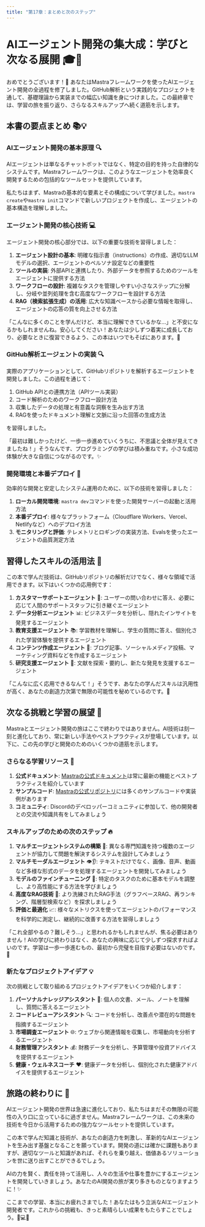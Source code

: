 ```yaml
---
title: "第17章：まとめと次のステップ"
---
```


# AIエージェント開発の集大成：学びと次なる展開 🎓🚀

おめでとうございます！🎉 あなたはMastraフレームワークを使ったAIエージェント開発の全過程を修了しました。GitHub解析という実践的なプロジェクトを通して、基礎理論から実装までの幅広い知識を身につけました。この最終章では、学習の旅を振り返り、さらなるスキルアップへ続く道筋を示します。

## 本書の要点まとめ 📚💡

### AIエージェント開発の基本原理 🔍

AIエージェントは単なるチャットボットではなく、特定の目的を持った自律的なシステムです。Mastraフレームワークは、このようなエージェントを効率良く開発するための包括的なツールセットを提供しています。

私たちはまず、Mastraの基本的な要素とその構成について学びました。`mastra create`や`mastra init`コマンドで新しいプロジェクトを作成し、エージェントの基本構造を理解しました。

### エージェント開発の核心技術 💻

エージェント開発の核心部分では、以下の重要な技術を習得しました：

1. **エージェント設計の基本**: 明確な指示書（instructions）の作成、適切なLLMモデルの選択、エージェントのペルソナ設定などの重要性
2. **ツールの実装**: 外部APIと連携したり、外部データを参照するためのツールをエージェントに提供する方法
3. **ワークフローの設計**: 複雑なタスクを管理しやすい小さなステップに分解し、分岐や並列処理を含む高度なワークフローを設計する方法
4. **RAG（検索拡張生成）の活用**: 広大な知識ベースから必要な情報を取得し、エージェントの応答の質を向上させる方法

「こんなに多くのことを学んだけど、本当に理解できているかな...」と不安になるかもしれませんね。安心してください！あなたは少しずつ着実に成長しており、必要なときに復習できるよう、この本はいつでもそばにあります。🌟

### GitHub解析エージェントの実装 🔍

実際のアプリケーションとして、GitHubリポジトリを解析するエージェントを開発しました。この過程を通じて：

1. GitHub APIとの連携方法（APIツール実装）
2. コード解析のためのワークフロー設計方法
3. 収集したデータの処理と有意義な洞察を生み出す方法
4. RAGを使ったドキュメント理解と文脈に沿った回答の生成方法

を習得しました。

「最初は難しかったけど、一歩一歩進めていくうちに、不思議と全体が見えてきましたね！」そうなんです、プログラミングの学びは積み重ねです。小さな成功体験が大きな自信につながるのです。✨

### 開発環境と本番デプロイ 🏢

効率的な開発と安定したシステム運用のために、以下の技術を習得しました：

1. **ローカル開発環境**: `mastra dev`コマンドを使った開発サーバーの起動と活用方法
2. **本番デプロイ**: 様々なプラットフォーム（Cloudflare Workers、Vercel、Netlifyなど）へのデプロイ方法
3. **モニタリングと評価**: テレメトリとロギングの実装方法、Evalsを使ったエージェントの品質測定方法

## 習得したスキルの活用法 💫

この本で学んだ技術は、GitHubリポジトリの解析だけでなく、様々な領域で活用できます。以下はいくつかの応用例です：

1. **カスタマーサポートエージェント** 🧳: ユーザーの問い合わせに答え、必要に応じて人間のサポートスタッフに引き継ぐエージェント
2. **データ分析エージェント** 📊: ビジネスデータを分析し、隠れたインサイトを発見するエージェント
3. **教育支援エージェント** 📚: 学習教材を理解し、学生の質問に答え、個別化された学習体験を提供するエージェント
4. **コンテンツ作成エージェント** 📝: ブログ記事、ソーシャルメディア投稿、マーケティング資料などを作成するエージェント
5. **研究支援エージェント** 🔬: 文献を探索・要約し、新たな発見を支援するエージェント

「こんなに広く応用できるなんて！」そうです、あなたの学んだスキルは汎用性が高く、あなたの創造力次第で無限の可能性を秘めているのです。🌠

## 次なる挑戦と学習の展望 🚀

Mastraとエージェント開発の旅はここで終わりではありません。AI技術は刻一刻と進化しており、常に新しい手法やベストプラクティスが登場しています。以下に、この先の学びと開発のためのいくつかの道筋を示します。

### さらなる学習リソース 📝

1. **公式ドキュメント**: [Mastraの公式ドキュメント](https://mastra.ai/docs)は常に最新の機能とベストプラクティスを紹介しています
2. **サンプルコード**: [Mastraの公式リポジトリ](https://github.com/mastra-ai/mastra)には多くのサンプルコードや実装例があります
3. **コミュニティ**: Discordのデベロッパーコミュニティに参加して、他の開発者との交流や知識共有をしてみましょう

### スキルアップのための次のステップ 🔥

1. **マルチエージェントシステムの構築** 👥: 異なる専門知識を持つ複数のエージェントが協力して問題を解決するシステムを設計してみましょう
2. **マルチモーダルエージェント** 👁️👂: テキストだけでなく、画像、音声、動画など多様な形式のデータを処理するエージェントを開発してみましょう
3. **モデルのファインチューニング** 🎯: 特定のタスクのために基本モデルを調整し、より高性能にする方法を学びましょう
4. **高度なRAG技術** 🧩: より洗練されたRAG手法（グラフベースRAG、再ランキング、階層型検索など）を探求しましょう
5. **評価と最適化** 📈: 様々なメトリクスを使ってエージェントのパフォーマンスを科学的に測定し、継続的に改善する方法を習得しましょう

「これ全部やるの？難しそう...」と思われるかもしれませんが、焦る必要はありません！AIの学びに終わりはなく、あなたの興味に応じて少しずつ探求すればよいのです。学習は一歩一歩進むもの、最初から完璧を目指す必要はないのです。🌱

### 新たなプロジェクトアイデア 💡

次の挑戦として取り組めるプロジェクトアイデアをいくつか紹介します：

1. **パーソナルナレッジアシスタント** 🧠: 個人の文書、メール、ノートを理解し、質問に答えるエージェント
2. **コードレビューアシスタント** 🔍: コードを分析し、改善点や潜在的な問題を指摘するエージェント
3. **市場調査エージェント** 🌐: ウェブから関連情報を収集し、市場動向を分析するエージェント
4. **財務管理アシスタント** 💰: 財務データを分析し、予算管理や投資アドバイスを提供するエージェント
5. **健康・ウェルネスコーチ** ❤️: 健康データを分析し、個別化された健康アドバイスを提供するエージェント

## 旅路の終わりに 🌅

AIエージェント開発の世界は急速に進化しており、私たちはまだその無限の可能性の入り口に立っているに過ぎません。Mastraフレームワークは、この未来の技術を今日から活用するための強力なツールセットを提供しています。

この本で学んだ知識と技術が、あなたの創造力を刺激し、革新的なAIエージェントを生み出す基盤となることを願っています。開発の道には確かに課題もありますが、適切なツールと知識があれば、それらを乗り越え、価値あるソリューションを世に送り出すことができるでしょう。

AIの力を賢く、責任を持って活用し、人々の生活や仕事を豊かにするエージェントを開発していきましょう。あなたのAI開発の旅が実り多きものとなりますように！✨

ここまでの学習、本当にお疲れさまでした！あなたはもう立派なAIエージェント開発者です。これからの挑戦も、きっと素晴らしい成果をもたらすことでしょう。🌟💻🚀 